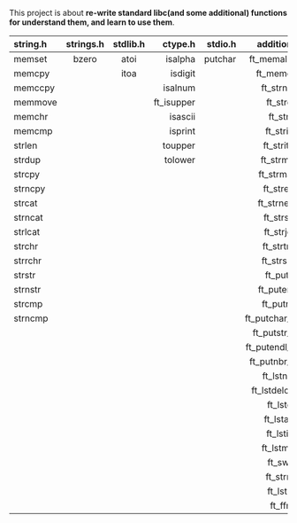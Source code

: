 This project is about **re-write standard libc(and some additional) functions for understand them, and learn to use them**. 

string.h | strings.h | stdlib.h | ctype.h | stdio.h | additional
:----------- | :-----------: | :-----------: | -----------: | -----------: | -----------:
memset		| bzero	| atoi		| isalpha | putchar | ft_memalloc
memcpy		| 		| itoa | isdigit | | ft_memdel
memccpy		| 		| 		| isalnum | | ft_strnew
memmove		| 		| 		| ft_isupper | | ft_strdel
memchr		| 		| 	| isascii | | ft_strclr
memcmp		| 	| 		| isprint | | ft_striter
strlen		| 	|				| toupper | | ft_striteri
strdup		| 	|				| tolower | | ft_strmap
strcpy		| 	|				| | | ft_strmapi
strncpy		| 		|				| | | ft_strequ
strcat		| 	|			| | | ft_strnequ
strncat		| 	| | | | ft_strsub
strlcat		| 	| | | | ft_strjoin
strchr		| 	| | | | ft_strtrim
strrchr		| 	| | | | ft_strsplit
strstr		| 		| | | | ft_putstr
strnstr		| 	| | | | ft_putendl
strcmp		| 		| | | | ft_putnbr
strncmp		| 	| | | | ft_putchar_fd
| | | | | | ft_putstr_fd
| | | | | | ft_putendl_fd
| | | | | | ft_putnbr_fd
| | | | | | ft_lstnew
| | | | | | ft_lstdelone
| | | | | | ft_lstdel
| | | | | | ft_lstadd
| | | | | | ft_lstiter
| | | | | | ft_lstmap
| | | | | | ft_swap
| | | | | | ft_strrev
| | | | | | ft_lstlen
| | | | | | ft_ffree
